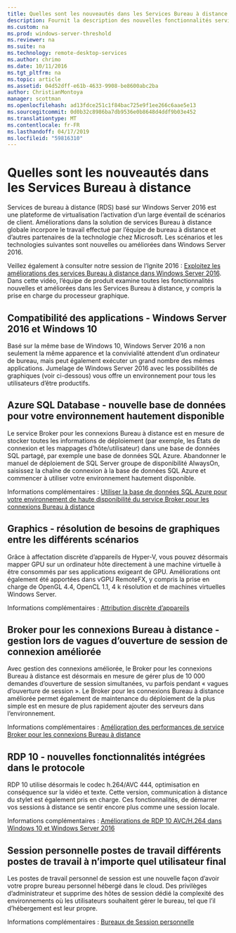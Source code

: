 ```yaml
---
title: Quelles sont les nouveautés dans les Services Bureau à distance
description: Fournit la description des nouvelles fonctionnalités services Bureau à distance dans Windows Server 2016.
ms.custom: na
ms.prod: windows-server-threshold
ms.reviewer: na
ms.suite: na
ms.technology: remote-desktop-services
ms.author: chrimo
ms.date: 10/11/2016
ms.tgt_pltfrm: na
ms.topic: article
ms.assetid: 04d52dff-e61b-4633-9908-be8600abc2ba
author: ChristianMontoya
manager: scottman
ms.openlocfilehash: ad13fdce251c1f84bac725e9f1ee266c6aae5e13
ms.sourcegitcommit: 0d0b32c8986ba7db9536e0b8648d4ddf9b03e452
ms.translationtype: MT
ms.contentlocale: fr-FR
ms.lasthandoff: 04/17/2019
ms.locfileid: "59816310"
---
```

# <a name="whats-new-in-remote-desktop-services"></a>Quelles sont les nouveautés dans les Services Bureau à distance

Services de bureau à distance (RDS) basé sur Windows Server 2016 est une plateforme de virtualisation l’activation d’un large éventail de scénarios de client. Améliorations dans la solution de services Bureau à distance globale incorpore le travail effectué par l’équipe de bureau à distance et d’autres partenaires de la technologie chez Microsoft. Les scénarios et les technologies suivantes sont nouvelles ou améliorées dans Windows Server 2016.

Veillez également à consulter notre session de l’Ignite 2016 : [Exploitez les améliorations des services Bureau à distance dans Windows Server 2016](https://channel9.msdn.com/Events/Ignite/2016/BRK3098). Dans cette vidéo, l’équipe de produit examine toutes les fonctionnalités nouvelles et améliorées dans les Services Bureau à distance, y compris la prise en charge du processeur graphique. 

## <a name="app-compatibility---windows-server-2016-and-windows-10"></a>Compatibilité des applications - Windows Server 2016 et Windows 10
Basé sur la même base de Windows 10, Windows Server 2016 a non seulement la même apparence et la convivialité attendent d’un ordinateur de bureau, mais peut également exécuter un grand nombre des mêmes applications. Jumelage de Windows Server 2016 avec les possibilités de graphiques (voir ci-dessous) vous offre un environnement pour tous les utilisateurs d’être productifs. 

## <a name="azure-sql-database---the-new-database-for-your-highly-available-environment"></a>Azure SQL Database - nouvelle base de données pour votre environnement hautement disponible
Le service Broker pour les connexions Bureau à distance est en mesure de stocker toutes les informations de déploiement (par exemple, les États de connexion et les mappages d’hôte/utilisateur) dans une base de données SQL partagé, par exemple une base de données SQL Azure. Abandonner le manuel de déploiement de SQL Server groupe de disponibilité AlwaysOn, saisissez la chaîne de connexion à la base de données SQL Azure et commencer à utiliser votre environnement hautement disponible.

Informations complémentaires : [Utiliser la base de données SQL Azure pour votre environnement de haute disponibilité du service Broker pour les connexions Bureau à distance](https://blogs.technet.microsoft.com/enterprisemobility/2016/05/03/new-windows-server-2016-capability-use-azure-sql-db-for-your-remote-desktop-connection-broker-high-availability-environment/)

## <a name="graphics---solving-graphics-needs-across-various-scenarios"></a>Graphics - résolution de besoins de graphiques entre les différents scénarios
Grâce à affectation discrète d’appareils de Hyper-V, vous pouvez désormais mapper GPU sur un ordinateur hôte directement à une machine virtuelle à être consommés par ses applications exigeant de GPU. Améliorations ont également été apportées dans vGPU RemoteFX, y compris la prise en charge de OpenGL 4.4, OpenCL 1.1, 4 k résolution et de machines virtuelles Windows Server.

Informations complémentaires : [Attribution discrète d’appareils](https://blogs.technet.microsoft.com/virtualization/2015/11/)

## <a name="rd-connection-broker---improved-connection-handling-during-logon-storms"></a>Broker pour les connexions Bureau à distance - gestion lors de vagues d’ouverture de session de connexion améliorée
Avec gestion des connexions améliorée, le Broker pour les connexions Bureau à distance est désormais en mesure de gérer plus de 10 000 demandes d’ouverture de session simultanées, vu parfois pendant « vagues d’ouverture de session ». Le Broker pour les connexions Bureau à distance améliorée permet également de maintenance du déploiement de la plus simple est en mesure de plus rapidement ajouter des serveurs dans l’environnement.

Informations complémentaires : [Amélioration des performances de service Broker pour les connexions Bureau à distance](https://blogs.technet.microsoft.com/enterprisemobility/2015/12/15/improved-remote-desktop-connection-broker-performance-with-windows-server-2016-and-windows-server-2012-r2-hotfix-kb3091411/)

## <a name="rdp-10---new-capabilities-built-into-the-protocol"></a>RDP 10 - nouvelles fonctionnalités intégrées dans le protocole
RDP 10 utilise désormais le codec h.264/AVC 444, optimisation en conséquence sur la vidéo et texte. Cette version, communication à distance du stylet est également pris en charge. Ces fonctionnalités, de démarrer vos sessions à distance se sentir encore plus comme une session locale.  

Informations complémentaires : [Améliorations de RDP 10 AVC/H.264 dans Windows 10 et Windows Server 2016](https://blogs.technet.microsoft.com/enterprisemobility/2016/01/11/remote-desktop-protocol-rdp-10-avch-264-improvements-in-windows-10-and-windows-server-2016-technical-preview/)

## <a name="personal-session-desktops---providing-individual-desktops-to-any-end-user"></a>Session personnelle postes de travail différents postes de travail à n’importe quel utilisateur final
Les postes de travail personnel de session est une nouvelle façon d’avoir votre propre bureau personnel hébergé dans le cloud. Des privilèges d’administrateur et supprime des hôtes de session dédié la complexité des environnements où les utilisateurs souhaitent gérer le bureau, tel que l’il d’hébergement est leur propre.

Informations complémentaires : [Bureaux de Session personnelle](rds-personal-session-desktops.md)
